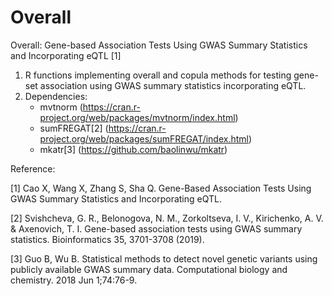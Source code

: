 # Overall
Overall: Gene-based Association Tests Using GWAS Summary Statistics and Incorporating eQTL [1]
	
1. R functions implementing overall and copula methods for testing gene-set association using GWAS summary statistics incorporating eQTL.
2. Dependencies:
   * mvtnorm (https://cran.r-project.org/web/packages/mvtnorm/index.html)
   * sumFREGAT[2] (https://cran.r-project.org/web/packages/sumFREGAT/index.html)
   * mkatr[3] (https://github.com/baolinwu/mkatr)


Reference:

[1] Cao X, Wang X, Zhang S, Sha Q. Gene-Based Association Tests Using GWAS Summary Statistics and Incorporating eQTL.

[2] Svishcheva, G. R., Belonogova, N. M., Zorkoltseva, I. V., Kirichenko, A. V. & Axenovich, T. I. Gene-based association tests using GWAS summary statistics. Bioinformatics 35, 3701-3708 (2019).

[3] Guo B, Wu B. Statistical methods to detect novel genetic variants using publicly available GWAS summary data. Computational biology and chemistry. 2018 Jun 1;74:76-9.

